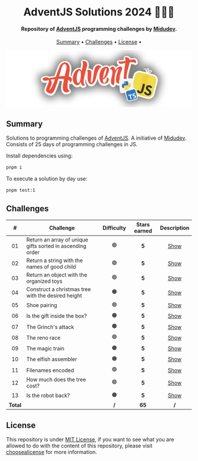 <h1 align="center">
    AdventJS Solutions 2024 🎅🎄🎁
</h1>

<h4 align="center">
    Repository of <a href="https://adventjs.dev/" target="_blank">AdventJS<a> programming challenges by <a href="https://www.linkedin.com/in/midudev/" target="_blank">Midudev</a>.
</h4>

<p align="center">
    <a href="#----summary">Summary</a> •
    <a href="#----challenges">Challenges</a> •
    <a href="#----license">License</a> •
</p>

<p align="center">
    <img src="./.github/adventjs-logo.png" width="625">
</p>

<h2>
    Summary
</h2>

<p>
    Solutions to programming challenges of <a href="https://adventjs.dev/" target="_blank">AdventJS<a>. A initiative of <a href="https://www.linkedin.com/in/midudev/" target="_blank">Midudev</a>. Consists of 25 days of programming challenges in JS.
</p>

Install dependencies using:

```sh
pnpm i
```

To execute a solution by day use:

```sh
pnpm test:1
```

<h2>
    Challenges
</h2>

|     #     | Challenge                                                 | Difficulty | Stars earned |   Description    |
| :-------: | --------------------------------------------------------- | :--------: | :----------: | :--------------: |
|    01     | Return an array of unique gifts sorted in ascending order |     🟢     |    **5**     | [Show](./src/1)  |
|    02     | Return a string with the names of good child              |     🟢     |    **5**     | [Show](./src/2)  |
|    03     | Return an object with the organized toys                  |     🟢     |    **5**     | [Show](./src/3)  |
|    04     | Construct a christmas tree with the desired height        |     🟠     |    **5**     | [Show](./src/4)  |
|    05     | Shoe pairing                                              |     🟢     |    **5**     | [Show](./src/5)  |
|    06     | Is the gift inside the box?                               |     🟠     |    **5**     | [Show](./src/6)  |
|    07     | The Grinch's attack                                       |     🟠     |    **5**     | [Show](./src/7)  |
|    08     | The reno race                                             |     🟢     |    **5**     | [Show](./src/8)  |
|    09     | The magic train                                           |     🟠     |    **5**     | [Show](./src/9)  |
|    10     | The elfish assembler                                      |     🟠     |    **5**     | [Show](./src/10) |
|    11     | Filenames encoded                                         |     🟢     |    **5**     | [Show](./src/11) |
|    12     | How much does the tree cost?                              |     🟢     |    **5**     | [Show](./src/12) |
|    13     | Is the robot back?                                        |     🟠     |    **5**     | [Show](./src/13) |
| **Total** |                                                           |   **/**    |    **65**    |      **/**       |

<h2>
    License
</h2>
<p>
    This repository is under <a href="./LICENSE" target="_blank">MIT License</a>, if you want to see what you are allowed to do with the content of this repository, please visit <a href="https://choosealicense.com/licenses/" target="_blank">choosealicense</a> for more information.
</p>

